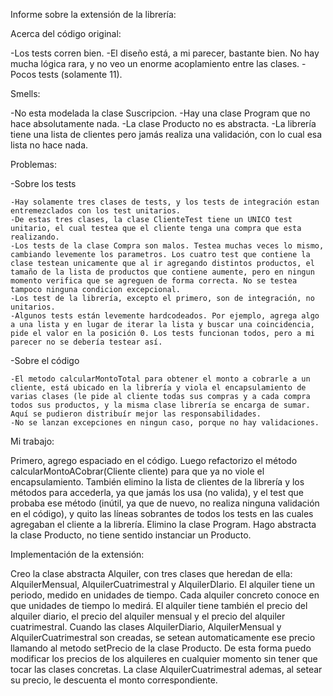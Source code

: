 Informe sobre la extensión de la librería:

Acerca del código original:

-Los tests corren bien.
-El diseño está, a mi parecer, bastante bien. No hay mucha lógica rara, y no veo un enorme acoplamiento entre las clases.
-Pocos tests (solamente 11). 

Smells:

-No esta modelada la clase Suscripcion.
-Hay una clase Program que no hace absolutamente nada.
-La clase Producto no es abstracta.
-La librería tiene una lista de clientes pero jamás realiza una validación, con lo cual esa lista no hace nada.

Problemas:

-Sobre los tests
	
	-Hay solamente tres clases de tests, y los tests de integración estan entremezclados con los test unitarios.
	-De estas tres clases, la clase ClienteTest tiene un UNICO test unitario, el cual testea que el cliente tenga una compra que esta realizando.
	-Los tests de la clase Compra son malos. Testea muchas veces lo mismo, cambiando levemente los parametros. Los cuatro test que contiene la clase testean unicamente que al ir agregando distintos productos, el tamaño de la lista de productos que contiene aumente, pero en ningun momento verifica que se agreguen de forma correcta. No se testea tampoco ninguna condicion excepcional.
	-Los test de la librería, excepto el primero, son de integración, no unitarios.
	-Algunos tests están levemente hardcodeados. Por ejemplo, agrega algo a una lista y en lugar de iterar la lista y buscar una coincidencia, pide el valor en la posición 0. Los tests funcionan todos, pero a mi parecer no se debería testear así.

-Sobre el código

	-El metodo calcularMontoTotal para obtener el monto a cobrarle a un cliente, está ubicado en la librería y viola el encapsulamiento de varias clases (le pide al cliente todas sus compras y a cada compra todos sus productos, y la misma clase librería se encarga de sumar. Aquí se pudieron distribuír mejor las responsabilidades.
	-No se lanzan excepciones en ningun caso, porque no hay validaciones.

Mi trabajo:

Primero, agrego espaciado en el código. 
Luego refactorizo el método calcularMontoACobrar(Cliente cliente) para que ya no viole el encapsulamiento. 
También elimino la lista de clientes de la librería y los métodos para accederla, ya que jamás los usa (no valida), y el test que probaba ese método (inútil, ya que de nuevo, no realiza ninguna validación en el código), y quito las líneas sobrantes de todos los tests en las cuales agregaban el cliente a la librería.
Elimino la clase Program. 
Hago abstracta la clase Producto, no tiene sentido instanciar un Producto.

Implementación de la extensión:

Creo la clase abstracta Alquiler, con tres clases que heredan de ella: AlquilerMensual, AlquilerCuatrimestral y AlquilerDIario.
El alquiler tiene un periodo, medido en unidades de tiempo. Cada alquiler concreto conoce en que unidades de tiempo lo medirá.
El alquiler tiene también el precio del alquiler diario, el precio del alquiler mensual y el precio del alquiler cuatrimestral. Cuando las clases AlquilerDiario, AlquilerMensual y AlquilerCuatrimestral son creadas, se setean automaticamente ese precio llamando al metodo setPrecio de la clase Producto. De esta forma puedo modificar los precios de los alquileres en cualquier momento sin tener que tocar las clases concretas.
La clase AlquilerCuatrimestral ademas, al setear su precio, le descuenta el monto correspondiente.

